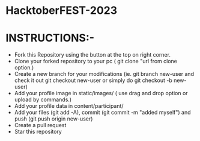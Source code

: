 # HacktoberFEST-2023

# INSTRUCTIONS:-
- Fork this Repository using the button at the top on right corner.
- Clone your forked repository to your pc ( git clone "url from clone option.)
- Create a new branch for your modifications (ie. git branch new-user and check it out git checkout new-user or simply do git checkout -b new-user)
- Add your profile image in static/images/ ( use drag and drop option or upload by commands.)
- Add your profile data in content/participant/
- Add your files (git add -A), commit (git commit -m "added myself") and push (git push origin new-user)
- Create a pull request
- Star this repository
